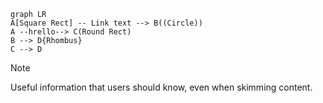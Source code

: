 ```mermaid
graph LR
A[Square Rect] -- Link text --> B((Circle))
A --hrello--> C(Round Rect)
B --> D{Rhombus}
C --> D
```
> [!NOTE]
> Useful information that users should know, even when skimming content.
